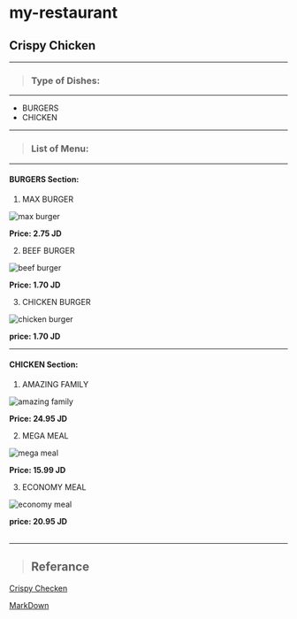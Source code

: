 # my-restaurant

## **Crispy Chicken**
---
>### Type of Dishes:
---

* BURGERS
* CHICKEN

---
>### List of Menu:
---

#### BURGERS Section:
1) MAX BURGER

![max burger](https://crispychicken.rest/wp-content/uploads/2021/11/Crispy-menu-2021-Page-2-06.png)
    
**Price: 2.75 JD**

2) BEEF BURGER

![beef burger](https://crispychicken.rest/wp-content/uploads/2021/11/Crispy-menu-2021-Page-2-07-2-2.png)

**Price: 1.70 JD**

3) CHICKEN BURGER

![chicken burger](https://crispychicken.rest/wp-content/uploads/2021/11/Crispy-menu-2021-Page-2-09-1-1.png)

**price: 1.70 JD**

---

#### CHICKEN Section:
1) AMAZING FAMILY

![amazing family](https://crispychicken.rest/wp-content/uploads/2017/10/Crispy-menu-2021-Page-2-04.png)
    
**Price: 24.95 JD**

2) MEGA MEAL

![mega meal](https://crispychicken.rest/wp-content/uploads/2017/10/Crispy-menu-2021-Page-2-03-1.png)

**Price: 15.99 JD**

3) ECONOMY MEAL

![economy meal](https://crispychicken.rest/wp-content/uploads/2017/10/Crispy-menu-2021-Page-92-02.png)

**price: 20.95 JD**
<br><br>

<hr>

>## Referance

[Crispy Checken](https://crispychicken.rest/menu/)

[MarkDown](https://www.markdownguide.org/basic-syntax/)